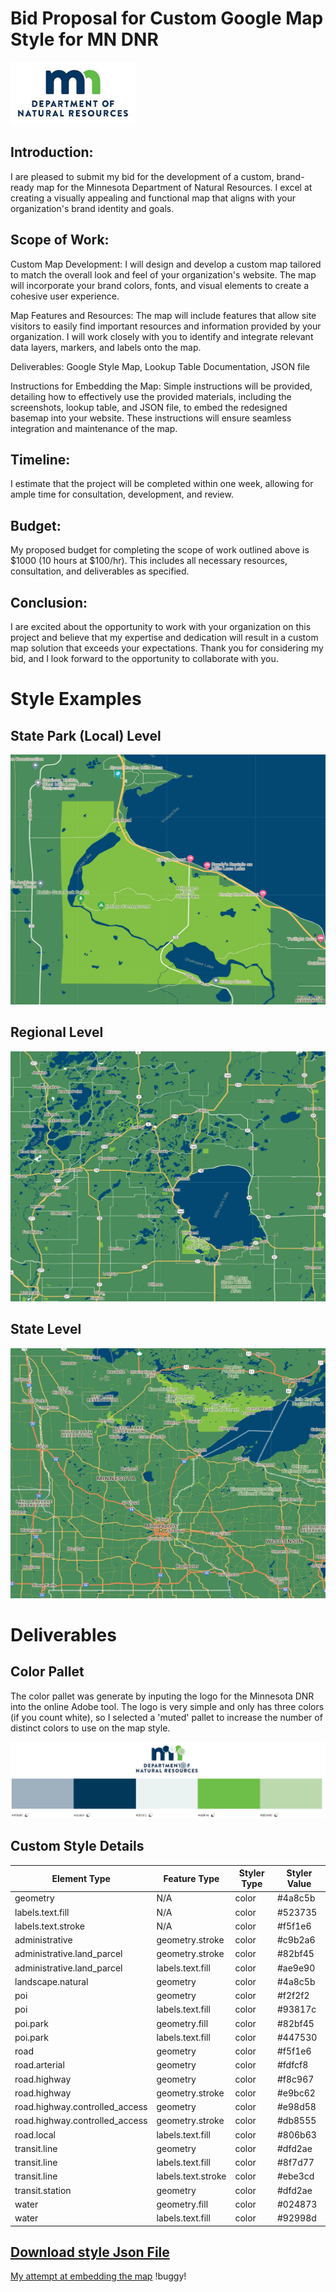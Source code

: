 # Bid Proposal for Custom Google Map Style for MN DNR
<img src="https://raw.githubusercontent.com/njmcgrat/GIS-Portfolio/main/mn_dnr_logo_white.jpg" alt="MN DNR Logo" width="200" height="100">

## Introduction:
I are pleased to submit my bid for the development of a custom, brand-ready map for the Minnesota Department of Natural Resources. I excel at creating a visually appealing and functional map that aligns with your organization's brand identity and goals.

## Scope of Work:

Custom Map Development: I will design and develop a custom map tailored to match the overall look and feel of your organization's website. The map will incorporate your brand colors, fonts, and visual elements to create a cohesive user experience.

Map Features and Resources: The map will include features that allow site visitors to easily find important resources and information provided by your organization. I will work closely with you to identify and integrate relevant data layers, markers, and labels onto the map.

Deliverables: Google Style Map, Lookup Table Documentation, JSON file

Instructions for Embedding the Map: Simple instructions will be provided, detailing how to effectively use the provided materials, including the screenshots, lookup table, and JSON file, to embed the redesigned basemap into your website. These instructions will ensure seamless integration and maintenance of the map.

## Timeline:
I estimate that the project will be completed within one week, allowing for ample time for consultation, development, and review.

## Budget:
My proposed budget for completing the scope of work outlined above is $1000 (10 hours at $100/hr). This includes all necessary resources, consultation, and deliverables as specified.

## Conclusion:
I are excited about the opportunity to work with your organization on this project and believe that my expertise and dedication will result in a custom map solution that exceeds your expectations. Thank you for considering my bid, and I look forward to the opportunity to collaborate with you.

# Style Examples
## State Park (Local) Level
<img src="https://github.com/njmcgrat/GIS-Portfolio/blob/main/MilleLacsKathioSP.png" alt="State Park Zoom" width="600" height="400">

## Regional Level
<img src="https://github.com/njmcgrat/GIS-Portfolio/blob/main/MilleLacs.png" alt="Region Zoom" width="600" height="400">

## State Level
<img src="https://github.com/njmcgrat/GIS-Portfolio/blob/main/MN.png" alt="State Zoom" width="600" height="400">

# Deliverables 
## Color Pallet
The color pallet was generate by inputing the logo for the Minnesota DNR into the online Adobe tool.  The logo is very simple and only has three colors (if you count white), so I selected a 'muted' pallet to increase the number of distinct colors to use on the map style. 

![dnrcolorpallet.png](https://github.com/njmcgrat/GIS-Portfolio/blob/main/dnrcolorpallet.png "Color Pallet")

 ## Custom Style Details
 <table>
  <thead>
    <tr>
      <th>Element Type</th>
      <th>Feature Type</th>
      <th>Styler Type</th>
      <th>Styler Value</th>
    </tr>
  </thead>
  <tbody>
    <tr>
      <td>geometry</td>
      <td>N/A</td>
      <td>color</td>
      <td>#4a8c5b</td>
    </tr>
    <tr>
      <td>labels.text.fill</td>
      <td>N/A</td>
      <td>color</td>
      <td>#523735</td>
    </tr>
    <tr>
      <td>labels.text.stroke</td>
      <td>N/A</td>
      <td>color</td>
      <td>#f5f1e6</td>
    </tr>
    <tr>
      <td>administrative</td>
      <td>geometry.stroke</td>
      <td>color</td>
      <td>#c9b2a6</td>
    </tr>
    <tr>
      <td>administrative.land_parcel</td>
      <td>geometry.stroke</td>
      <td>color</td>
      <td>#82bf45</td>
    </tr>
    <tr>
      <td>administrative.land_parcel</td>
      <td>labels.text.fill</td>
      <td>color</td>
      <td>#ae9e90</td>
    </tr>
    <tr>
      <td>landscape.natural</td>
      <td>geometry</td>
      <td>color</td>
      <td>#4a8c5b</td>
    </tr>
    <tr>
      <td>poi</td>
      <td>geometry</td>
      <td>color</td>
      <td>#f2f2f2</td>
    </tr>
    <tr>
      <td>poi</td>
      <td>labels.text.fill</td>
      <td>color</td>
      <td>#93817c</td>
    </tr>
    <tr>
      <td>poi.park</td>
      <td>geometry.fill</td>
      <td>color</td>
      <td>#82bf45</td>
    </tr>
    <tr>
      <td>poi.park</td>
      <td>labels.text.fill</td>
      <td>color</td>
      <td>#447530</td>
    </tr>
    <tr>
      <td>road</td>
      <td>geometry</td>
      <td>color</td>
      <td>#f5f1e6</td>
    </tr>
    <tr>
      <td>road.arterial</td>
      <td>geometry</td>
      <td>color</td>
      <td>#fdfcf8</td>
    </tr>
    <tr>
      <td>road.highway</td>
      <td>geometry</td>
      <td>color</td>
      <td>#f8c967</td>
    </tr>
    <tr>
      <td>road.highway</td>
      <td>geometry.stroke</td>
      <td>color</td>
      <td>#e9bc62</td>
    </tr>
    <tr>
      <td>road.highway.controlled_access</td>
      <td>geometry</td>
      <td>color</td>
      <td>#e98d58</td>
    </tr>
    <tr>
      <td>road.highway.controlled_access</td>
      <td>geometry.stroke</td>
      <td>color</td>
      <td>#db8555</td>
    </tr>
    <tr>
      <td>road.local</td>
      <td>labels.text.fill</td>
      <td>color</td>
      <td>#806b63</td>
    </tr>
    <tr>
      <td>transit.line</td>
      <td>geometry</td>
      <td>color</td>
      <td>#dfd2ae</td>
    </tr>
    <tr>
      <td>transit.line</td>
      <td>labels.text.fill</td>
      <td>color</td>
      <td>#8f7d77</td>
    </tr>
    <tr>
      <td>transit.line</td>
      <td>labels.text.stroke</td>
      <td>color</td>
      <td>#ebe3cd</td>
    </tr>
    <tr>
      <td>transit.station</td>
      <td>geometry</td>
      <td>color</td>
      <td>#dfd2ae</td>
    </tr>
    <tr>
      <td>water</td>
      <td>geometry.fill</td>
      <td>color</td>
      <td>#024873</td>
    </tr>
    <tr>
      <td>water</td>
      <td>labels.text.fill</td>
      <td>color</td>
      <td>#92998d</td>
    </tr>
  </tbody>
</table>

## [Download style Json File](https://github.com/njmcgrat/GIS-Portfolio/blob/main/mn_dnr_custom_map.json)

[My attempt at embedding the map](https://njmcgrat.github.io/GIS-Portfolio/customGoogleMap4NP.html)  !buggy!
